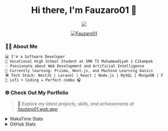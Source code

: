 <h1 align="center">Hi there, I'm Fauzaro01 👋</h1>

<p align="center">
  <img src="https://readme-typing-svg.herokuapp.com?font=Fira+Code&size=22&pause=1000&center=true&vCenter=true&width=460&lines=Full+Stack+Web+Developer;Self-Taught+Programmer;Always+Learning+New+Things;Love+to+Build+Cool+Stuff+😎" />
</p>

<p align="center">
  <a href="https://github.com/Fauzaro01">
    <img src="https://komarev.com/ghpvc/?username=Fauzaro01&label=Profile+views&color=blue&style=flat" alt="Fauzaro01" />
  </a>
</p>

### 👨‍💻 About Me

```txt
💻 I'm a Software Developer
🏫 Vocational High School Student at SMK TI Muhammadiyah 1 Cikampek
💡 Passionate about Web Development and Artificial Intelligence
🌱 Currently learning: Prisma, Next.js, and Machine Learning basics
🛠️ Tech Stack: NextJS | Laravel | React | Node.js | MySQL | MongoDB | PrismaJS
🎵 Lofi + Coding = Perfect combo 🎧
```


### 🌐 Check Out My Portfolio

> 📎 *Explore my latest projects, skills, and achievements at [fauzaro01.web.app](https://fauzaro01.web.app)*


<details>
  <summary>
     WakaTime Stats
  </summary>
  <br>
  
  <!--START_SECTION:waka-->

```txt
From: 10 September 2021 - To: 21 July 2025

Total Time: 929 hrs 47 mins

JavaScript          304 hrs 20 mins ████████▒░░░░░░░░░░░░░░░░   32.73 %
PHP                 181 hrs 37 mins █████░░░░░░░░░░░░░░░░░░░░   19.53 %
HTML                106 hrs 30 mins ███░░░░░░░░░░░░░░░░░░░░░░   11.45 %
Blade Template      86 hrs 15 mins  ██▒░░░░░░░░░░░░░░░░░░░░░░   09.28 %
EJS                 64 hrs 14 mins  █▓░░░░░░░░░░░░░░░░░░░░░░░   06.91 %
Java                41 hrs 50 mins  █░░░░░░░░░░░░░░░░░░░░░░░░   04.50 %
CSS                 36 hrs 27 mins  █░░░░░░░░░░░░░░░░░░░░░░░░   03.92 %
JSON                33 hrs 30 mins  █░░░░░░░░░░░░░░░░░░░░░░░░   03.60 %
Python              13 hrs 52 mins  ▒░░░░░░░░░░░░░░░░░░░░░░░░   01.49 %
Other               7 hrs 1 min     ▒░░░░░░░░░░░░░░░░░░░░░░░░   00.76 %
```

<!--END_SECTION:waka-->
</details>
<details>
  <summary>
    GitHub Stats
  </summary>
  <br>
  <div align="center">
    <img src="https://github-readme-stats.vercel.app/api?username=Fauzaro01&show_icons=true&theme=algolia" alt="Fauzaro01's GitHub Stats" style="margin: 20px;" />
    <img src="https://github-readme-streak-stats.herokuapp.com/?user=Fauzaro01&theme=algolia" alt="Fauzaro01's GitHub Streak" style="margin: 20px;" />
  </div>

  <div align="center">
    <img src="https://github-readme-stats.vercel.app/api?username=Fauzaro01&show_icons=true&locale=en&count_private=true&hide_rank=true&custom_title=My%20GitHub%20Stats&disable_animations=true&theme=algolia" alt="Fauzaro01's Stars" style="margin: 20px;" />
    <img src="https://github-readme-stats.vercel.app/api/top-langs/?username=Fauzaro01&langs_count=8&theme=algolia&layout=compact" alt="Top Languages" style="margin: 20px;" />
  </div>
</details>
